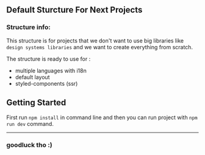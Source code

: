 ## Default Sturcture For Next Projects

### Structure info:

This structure is for projects that we don't want to use big libraries like `design systems libraries` and we want to create everything from scratch.

The structure is ready to use for :

- multiple languages with i18n
- default layout
- styled-components (ssr)

## Getting Started

First run `npm install` in command line and then you can run project with `npm run dev` command.

---

### goodluck tho :)
